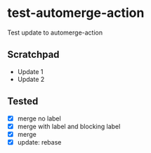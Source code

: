 # test-automerge-action
Test update to automerge-action

## Scratchpad
- Update 1
- Update 2


## Tested
- [x] merge no label
- [x] merge with label and blocking label
- [x] merge
- [x] update: rebase
